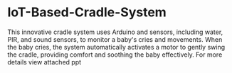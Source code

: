# IoT-Based-Cradle-System
This innovative cradle system uses Arduino and sensors, including water, PIR, and sound sensors, to monitor a baby's cries and movements. When the baby cries, the system automatically activates a motor to gently swing the cradle, providing comfort and soothing the baby effectively.
For more details view attached ppt
